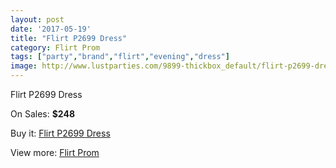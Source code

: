 ```yaml
---
layout: post
date: '2017-05-19'
title: "Flirt P2699 Dress"
category: Flirt Prom
tags: ["party","brand","flirt","evening","dress"]
image: http://www.lustparties.com/9899-thickbox_default/flirt-p2699-dress.jpg
---
```

Flirt P2699 Dress

On Sales: **$248**
<a href="https://www.lustparties.com/en/flirt-prom/3418-flirt-p2699-dress.html"><amp-img layout="responsive" width="600" height="600" src="//www.lustparties.com/9899-thickbox_default/flirt-p2699-dress.jpg" alt="Flirt P2699 Dress 0" /></a>
<a href="https://www.lustparties.com/en/flirt-prom/3418-flirt-p2699-dress.html"><amp-img layout="responsive" width="600" height="600" src="//www.lustparties.com/9901-thickbox_default/flirt-p2699-dress.jpg" alt="Flirt P2699 Dress 1" /></a>
<a href="https://www.lustparties.com/en/flirt-prom/3418-flirt-p2699-dress.html"><amp-img layout="responsive" width="600" height="600" src="//www.lustparties.com/9900-thickbox_default/flirt-p2699-dress.jpg" alt="Flirt P2699 Dress 2" /></a>

Buy it: [Flirt P2699 Dress](https://www.lustparties.com/en/flirt-prom/3418-flirt-p2699-dress.html "Flirt P2699 Dress")

View more: [Flirt Prom](https://www.lustparties.com/en/13-flirt-prom "Flirt Prom")